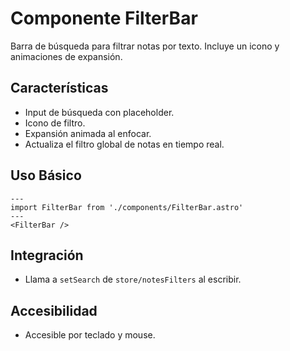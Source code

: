 # Componente FilterBar

Barra de búsqueda para filtrar notas por texto. Incluye un icono y animaciones de expansión.

## Características
- Input de búsqueda con placeholder.
- Icono de filtro.
- Expansión animada al enfocar.
- Actualiza el filtro global de notas en tiempo real.

## Uso Básico
```astro
---
import FilterBar from './components/FilterBar.astro'
---
<FilterBar />
```

## Integración
- Llama a `setSearch` de `store/notesFilters` al escribir.

## Accesibilidad
- Accesible por teclado y mouse.
